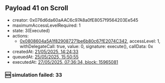## Payload 41 on Scroll

- creator: 0x076d6da60aAAC6c97A8a0fE8057f9564203Ee545
- maximumAccessLevelRequired: 1
- state: 3(Executed)
- actions:
  - [0x0808604a5A1f829087271be6b80c67fE2074C342](https://scrollscan.com/tx/0x0808604a5A1f829087271be6b80c67fE2074C342), accessLevel: 1, withDelegateCall: true, value: 0, signature: execute(), callData: 0x
- createdAt: [21/05/2025, 14:24:33](https://scrollscan.com/tx/0xddd5c28d31b808902f150f7ee79b9388f9eb8b39ba150fb97757d85de3dc4a6c)
- queuedAt: [25/05/2025, 15:50:55](https://scrollscan.com/tx/0xa1d41c2d40dfecaa5d23cf7d9d2993d2836fd4decc64ea7d0156bbd2a9cd2062)
- executedAt: [27/05/2025, 07:36:34, block: 15965081](https://scrollscan.com/tx/0xd50920fc3b213942c6c45ff03ae4b546ada173f2361a88e8c6dcbab8c3c07176)

### :sos: simulation failed: 33
